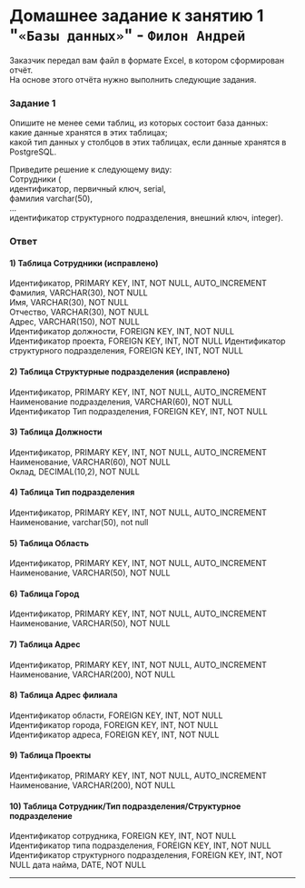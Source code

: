 # Домашнее задание к занятию 1 "`«Базы данных»`" - `Филон Андрей`

Заказчик передал вам файл в формате Excel, в котором сформирован отчёт.  
На основе этого отчёта нужно выполнить следующие задания.

### Задание 1

Опишите не менее семи таблиц, из которых состоит база данных:  
    какие данные хранятся в этих таблицах;  
    какой тип данных у столбцов в этих таблицах, если данные хранятся в PostgreSQL.  

Приведите решение к следующему виду:  
Сотрудники (  
    идентификатор, первичный ключ, serial,  
    фамилия varchar(50),  
    ...  
    идентификатор структурного подразделения, внешний ключ, integer).  

### Ответ

#### 1) Таблица Сотрудники  (исправлено)  

Идентификатор, PRIMARY KEY, INT, NOT NULL, AUTO_INCREMENT  
Фамилия, VARCHAR(30), NOT NULL  
Имя, VARCHAR(30), NOT NULL  
Отчество, VARCHAR(30), NOT NULL  
Адрес, VARCHAR(150), NOT NULL  
Идентификатор должности, FOREIGN KEY, INT, NOT NULL
Идентификатор проекта, FOREIGN KEY, INT, NOT NULL
Идентификатор структурного подразделения, FOREIGN KEY, INT, NOT NULL  

#### 2) Таблица Структурные подразделения   (исправлено)  

Идентификатор, PRIMARY KEY, INT, NOT NULL, AUTO_INCREMENT  
Наименование подразделения, VARCHAR(60), NOT NULL   
Идентификатор Тип подразделения, FOREIGN KEY, INT, NOT NULL  

#### 3) Таблица Должности   

Идентификатор, PRIMARY KEY, INT, NOT NULL, AUTO_INCREMENT  
Наименование, VARCHAR(60), NOT NULL  
Оклад, DECIMAL(10,2), NOT NULL   

#### 4) Таблица Тип подразделения  

Идентификатор, PRIMARY KEY, INT, NOT NULL, AUTO_INCREMENT  
Наименование, varchar(50), not null  

#### 5) Таблица Область  

Идентификатор, PRIMARY KEY, INT, NOT NULL, AUTO_INCREMENT  
Наименование, VARCHAR(50), NOT NULL 

#### 6) Таблица Город  

Идентификатор, PRIMARY KEY, INT, NOT NULL, AUTO_INCREMENT  
Наименование, VARCHAR(50), NOT NULL  

#### 7) Таблица Адрес  

Идентификатор, PRIMARY KEY, INT, NOT NULL, AUTO_INCREMENT  
Наименование, VARCHAR(200), NOT NULL   
 
#### 8) Таблица  Адрес филиала  

Идентификатор области, FOREIGN KEY, INT, NOT NULL  
Идентификатор города, FOREIGN KEY, INT, NOT NULL  
Идентификатор адреса, FOREIGN KEY, INT, NOT NULL  

#### 9) Таблица  Проекты

Идентификатор, PRIMARY KEY, INT, NOT NULL, AUTO_INCREMENT  
Наименование, VARCHAR(200), NOT NULL  

#### 10) Таблица Сотрудник/Тип подразделения/Структурное подразделение

Идентификатор сотрудника, FOREIGN KEY, INT, NOT NULL  
Идентификатор типа подразделения, FOREIGN KEY, INT, NOT NULL  
Идентификатор структурного подразделения, FOREIGN KEY, INT, NOT NULL
дата найма, DATE, NOT NULL  

---
